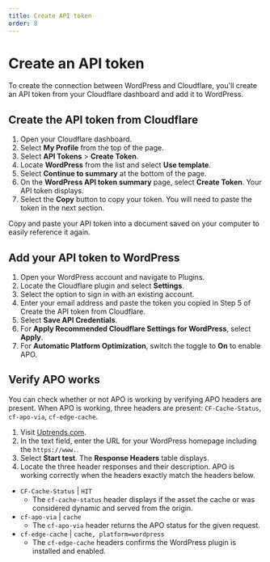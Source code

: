 ```yaml
---
title: Create API token
order: 8
---
```


# Create an API token

To create the connection between WordPress and Cloudflare, you'll create an API token from your Cloudflare dashboard and add it to WordPress.

## Create the API token from Cloudflare

1. Open your Cloudflare dashboard.
1. Select **My Profile** from the top of the page. 
1. Select **API Tokens** > **Create Token**.
1. Locate **WordPress** from the list and select **Use template**.
1. Select **Continue to summary** at the bottom of the page.
1. On the **WordPress API token summary** page, select **Create Token**. Your API token displays.
1. Select the **Copy** button to copy your token. You will need to paste the token in the next section.

<Aside>

Copy and paste your API token into a document saved on your computer to easily reference it again.

</Aside>

## Add your API token to WordPress

1. Open your WordPress account and navigate to Plugins.
1. Locate the Cloudflare plugin and select **Settings**.
1. Select the option to sign in with an existing account.
1. Enter your email address and paste the token you copied in Step 5 of Create the API token from Cloudflare.
1. Select **Save API Credentials**.
1. For **Apply Recommended Cloudflare Settings for WordPress**, select **Apply**.
1. For **Automatic Platform Optimization**, switch the toggle to **On** to enable APO.

## Verify APO works

You can check whether or not APO is working by verifying APO headers are present. When APO is working, three headers are present: `CF-Cache-Status`, `cf-apo-via`, `cf-edge-cache`.

1. Visit [Uptrends.com](https://www.uptrends.com/tools/http-response-header-check).
1. In the text field, enter the URL for your WordPress homepage including the `https://www.`.
1. Select **Start test**. The **Response Headers** table displays.
1. Locate the three header responses and their description. APO is working correctly when the headers exactly match the headers below.

- `CF-Cache-Status` | `HIT`
  - The `cf-cache-status` header displays if the asset the cache or was considered dynamic and served from the origin.
- `cf-apo-via` | `cache`
  - The `cf-apo-via` header returns the APO status for the given request.
- `cf-edge-cache` | `cache, platform=wordpress`
  - The `cf-edge-cache` headers confirms the WordPress plugin is installed and enabled.
